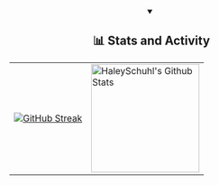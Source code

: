 <details open>
  <summary align="center"><h2>📊 Stats and Activity</h2></summary>
    <table>
    <tr>
        <td>
        <a href="https://git.io/streak-stats"><img src="https://github-readme-streak-stats-eight.vercel.app?user=HaleySchuhl&theme=react&mode=weekly&exclude_days=Sun%2CSat&hide_border=true" alt="GitHub Streak" /></a>
        </td>
        <td>
        <a href="https://github.com/HaleySchuhl">
      <img alt="HaleySchuhl's Github Stats" src="https://github-readme-stats-rouge-ten-78.vercel.app/api?username=HaleySchuhl&show_icons=true&include_all_commits=true&count_private=true&theme=react&hide_border=true" height="192px"/>
        </a>
        </td>

</details>


<!--
**HaleySchuhl/HaleySchuhl** is a ✨ _special_ ✨ repository because its `README.md` (this file) appears on your GitHub profile.

Here are some ideas to get you started:

- 🔭 I’m currently working on ...
- 🌱 I’m currently learning ...
- 👯 I’m looking to collaborate on ...
- 🤔 I’m looking for help with ...
- 💬 Ask me about ...
- 📫 How to reach me: ...
- 😄 Pronouns: ...
- ⚡ Fun fact: ...
-->
